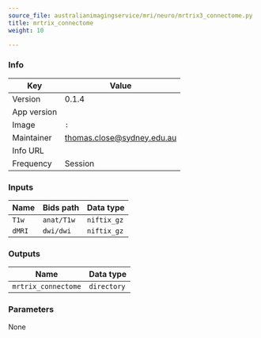 ```yaml
---
source_file: australianimagingservice/mri/neuro/mrtrix3_connectome.py
title: mrtrix_connectome
weight: 10

---
```




### Info
|Key|Value|
|---|-----|
|Version|0.1.4|
|App version||
|Image|`:`|
|Maintainer|thomas.close@sydney.edu.au|
|Info URL||
|Frequency|Session|

### Inputs
|Name|Bids path|Data type|
|----|---------|---------|
|`T1w`|`anat/T1w`|`niftix_gz`|
|`dMRI`|`dwi/dwi`|`niftix_gz`|

### Outputs
|Name|Data type|
|----|---------|
|`mrtrix_connectome`|`directory`|

### Parameters
None

